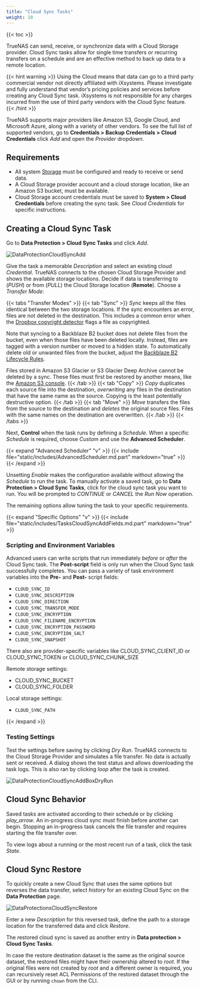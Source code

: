 ```yaml
---
title: "Cloud Sync Tasks"
weight: 10
---
```


{{< toc >}}

TrueNAS can send, receive, or synchronize data with a Cloud Storage provider. Cloud Sync tasks allow for single time transfers or recurring transfers on a schedule and are an effective method to back up data to a remote location.

{{< hint warning >}}
Using the Cloud means that data can go to a third party commercial vendor not directly affiliated with iXsystems. Please investigate and fully understand that vendor’s pricing policies and services before creating any Cloud Sync task. iXsystems is not responsible for any charges incurred from the use of third party vendors with the Cloud Sync feature.
{{< /hint >}}

TrueNAS supports major providers like Amazon S3, Google Cloud, and Microsoft Azure, along with a variety of other vendors. To see the full list of supported vendors, go to **Credentials > Backup Credentials > Cloud Credentials** click *Add* and open the *Provider* dropdown.

## Requirements

* All system [Storage](/SCALE/storage/) must be configured and ready to receive or send data.
* A Cloud Storage provider account and a cloud storage location, like an Amazon S3 bucket, must be available.
* Cloud Storage account credentials must be saved to **System > Cloud Credentials** before creating the sync task. See *Cloud Credentials* for specific instructions.

## Creating a Cloud Sync Task

Go to **Data Protection > Cloud Sync Tasks** and click *Add*.

![DataProtectionCloudSyncAdd](/images/SCALE/DataProtectionCloudSyncAdd.png "Creating a Cloud Sync Task")

Give the task a memorable *Description* and select an existing cloud *Credential*. TrueNAS connects to the chosen Cloud Storage Provider and shows the available storage locations. Decide if data is transferring to (*PUSH*) or from (*PULL*) the Cloud Storage location (**Remote**). Choose a *Transfer Mode*:

{{< tabs "Transfer Modes" >}}
{{< tab "Sync" >}}
*Sync* keeps all the files identical between the two storage locations. If the sync encounters an error, files are not deleted in the destination.
This includes a common error when the [Dropbox copyright detector](https://techcrunch.com/2014/03/30/how-dropbox-knows-when-youre-sharing-copyrighted-stuff-without-actually-looking-at-your-stuff/) flags a file as copyrighted.

Note that syncing to a Backblaze B2 bucket does not delete files from the bucket, even when those files have been deleted locally. Instead, files are tagged with a version number or moved to a hidden state. To automatically delete old or unwanted files from the bucket, adjust the [Backblaze B2 Lifecycle Rules](https://www.backblaze.com/blog/backblaze-b2-lifecycle-rules/).

Files stored in Amazon S3 Glacier or S3 Glacier Deep Archive cannot be deleted by a sync. These files must first be restored by another means, like the [Amazon S3 console](https://docs.aws.amazon.com/AmazonS3/latest/user-guide/restore-archived-objects.html).
{{< /tab >}}
{{< tab "Copy" >}}
*Copy* duplicates each source file into the destination, _overwriting_ any files in the destination that have the same name as the source. Copying is the least potentially destructive option.
{{< /tab >}}
{{< tab "Move" >}}
*Move* transfers the files from the source to the destination and _deletes_ the original source files. Files with the same names on the destination are overwritten.
{{< /tab >}}
{{< /tabs >}}

Next, **Control** when the task runs by defining a *Schedule*. When a specific *Schedule* is required, choose *Custom* and use the **Advanced Scheduler**.

{{< expand "Advanced Scheduler" "v" >}}
{{< include file="static/includes/AdvancedScheduler.md.part" markdown="true" >}}
{{< /expand >}}

Unsetting *Enable* makes the configuration available without allowing the *Schedule* to run the task. To manually activate a saved task, go to **Data Protection > Cloud Sync Tasks**, click <i class="fa fa-play" aria-hidden="true"></i> for the cloud sync task you want to run.  You will be prompted to *CONTINUE* or *CANCEL* the *Run Now* operation.

The remaining options allow tuning the task to your specific requirements.

{{< expand "Specific Options" "v" >}}
{{< include file="static/includes/TasksCloudSyncAddFields.md.part" markdown="true" >}}

### Scripting and Environment Variables

Advanced users can write scripts that run immediately *before* or *after* the Cloud Sync task. The **Post-script** field is only run when the Cloud Sync task successfully completes. You can pass a variety of task environment variables into the **Pre-** and **Post-** script fields:

* `CLOUD_SYNC_ID`
* `CLOUD_SYNC_DESCRIPTION`
* `CLOUD_SYNC_DIRECTION`
* `CLOUD_SYNC_TRANSFER_MODE`
* `CLOUD_SYNC_ENCRYPTION`
* `CLOUD_SYNC_FILENAME_ENCRYPTION`
* `CLOUD_SYNC_ENCRYPTION_PASSWORD`
* `CLOUD_SYNC_ENCRYPTION_SALT`
* `CLOUD_SYNC_SNAPSHOT`

There also are provider-specific variables like CLOUD_SYNC_CLIENT_ID or CLOUD_SYNC_TOKEN or CLOUD_SYNC_CHUNK_SIZE

Remote storage settings:
* CLOUD_SYNC_BUCKET
* CLOUD_SYNC_FOLDER

Local storage settings:
* `CLOUD_SYNC_PATH`

{{< /expand >}}

### Testing Settings

Test the settings before saving by clicking *Dry Run*. TrueNAS connects to the Cloud Storage Provider and simulates a file transfer. No data is actually sent or received.
A dialog shows the test status and allows downloading the task logs. This is also ran by clicking <i class="material-icons" aria-hidden="true" title="Dry Run">loop</i> after the task is created.

![DataProtectionCloudSyncAddBoxDryRun](/images/SCALE/DataProtectionCloudSyncDryRun.png "Example: Box Drive Test")

## Cloud Sync Behavior

Saved tasks are activated according to their schedule or by clicking <i class="material-icons" aria-hidden="true" title="Run Now">play_arrow</i>. An in-progress cloud sync must finish before another can begin. Stopping an in-progress task cancels the file transfer and requires starting the file transfer over.

To view logs about a running or the most recent run of a task, click the task *State*.

## Cloud Sync Restore

To quickly create a new Cloud Sync that uses the same options but reverses the data transfer, select <i class="material-icons" aria-hidden="true" title="Restore">history</i> for an existing Cloud Sync on the **Data Protection** page.

![DataProtectionsCloudSyncRestore](/images/SCALE/DataProtectionCloudSyncRestore.png "Cloud Sync Restore")

Enter a new *Description* for this reversed task, define the path to a storage location for the transferred data and click *Restore*.

The restored cloud sync is saved as another entry in **Data protection > Cloud Sync Tasks**.

In case the restore destination dataset is the same as the original source dataset, the restored files might have their ownership altered to *root*. If the original files were not created by *root* and a different owner is required, you can recursively reset ACL Permissions of the restored dataset through the GUI or by running `chown` from the CLI.
